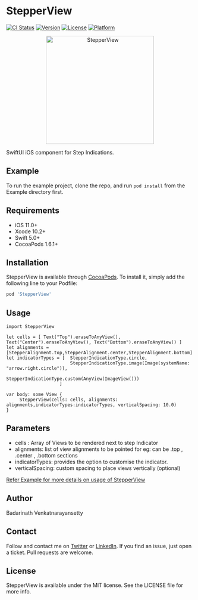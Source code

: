 # StepperView

[![CI Status](https://img.shields.io/travis/badrinathvm/StepperView.svg?style=flat)](https://travis-ci.org/badrinathvm/StepperView)
[![Version](https://img.shields.io/cocoapods/v/StepperView.svg?style=flat)](https://cocoapods.org/pods/StepperView)
[![License](https://img.shields.io/cocoapods/l/StepperView.svg?style=flat)](https://cocoapods.org/pods/StepperView)
[![Platform](https://img.shields.io/cocoapods/p/StepperView.svg?style=flat)](https://cocoapods.org/pods/StepperView)

<p align="center">
    <img src="https://raw.githubusercontent.com/badrinathvm/StepperView/master/images/stepperView.gif" width="290" alt="StepperView"/>
</p>

SwiftUI iOS component for Step Indications.

## Example

To run the example project, clone the repo, and run `pod install` from the Example directory first.

## Requirements
- iOS 11.0+
- Xcode 10.2+
- Swift 5.0+
- CocoaPods 1.6.1+

## Installation

StepperView is available through [CocoaPods](https://cocoapods.org). To install
it, simply add the following line to your Podfile:

```ruby
pod 'StepperView'
```
## Usage

```
import StepperView

let cells = [ Text("Top").eraseToAnyView(),  Text("Center").eraseToAnyView(), Text("Bottom").eraseToAnyView() ]
let alignments = [StepperAlignment.top,StepperAlignment.center,StepperAlignment.bottom]
let indicatorTypes = [  StepperIndicationType.circle,
                        StepperIndicationType.image(Image(systemName: "arrow.right.circle")),
                        StepperIndicationType.custom(AnyView(ImageView()))
                    ]

var body: some View {
     StepperView(cells: cells, alignments: alignments,indicatorTypes:indicatorTypes, verticalSpacing: 10.0)
}
```
## Parameters
- cells : Array of Views to be rendered next to step Indicator 
- alignments: list of view alignments to be pointed for eg: can be  .top , .center , .bottom sections
- indicatorTypes: provides the option to customise the indicator.
- verticalSpacing: custom spacing to place views vertically (optional)

<p>
    <a href="https://github.com/badrinathvm/StepperView/blob/master/Example/StepperView/StepDesignerView.swift">Refer Example for more details on usage of StepperView</a>
</p>

## Author

Badarinath Venkatnarayansetty

## Contact
Follow and contact me on <a href="https://twitter.com/badrivm">Twitter</a> or <a href="https://www.linkedin.com/in/badarinath-venkatnarayansetty-abb79146/">LinkedIn</a>. If you find an issue, just open a ticket. Pull requests are welcome.

## License

StepperView is available under the MIT license. See the LICENSE file for more info.
